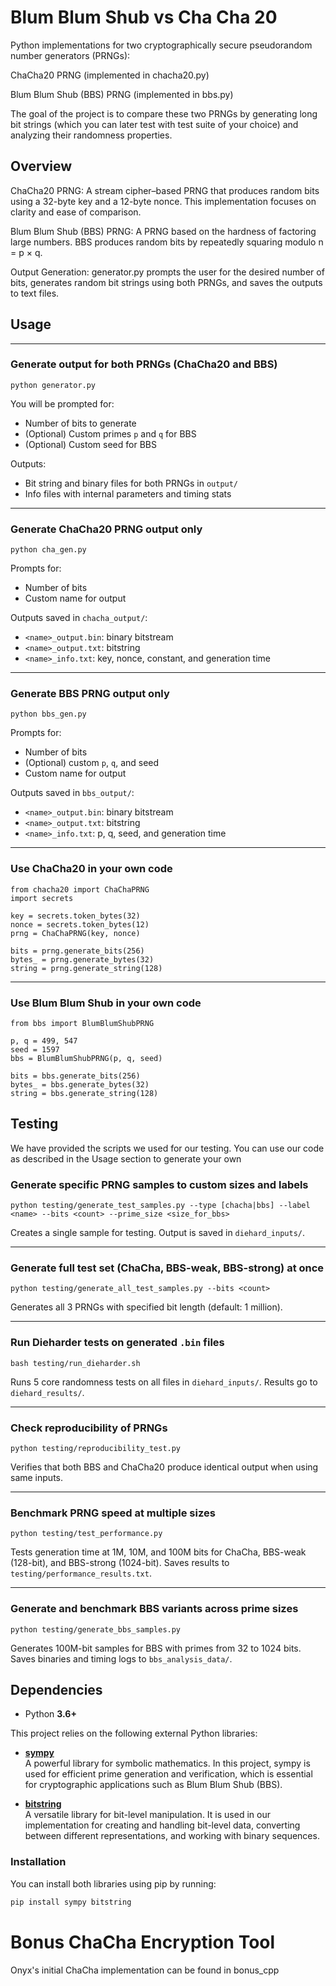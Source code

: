 # Blum Blum Shub vs Cha Cha 20

Python implementations for two cryptographically secure pseudorandom number generators (PRNGs):

ChaCha20 PRNG (implemented in chacha20.py)

Blum Blum Shub (BBS) PRNG (implemented in bbs.py)

The goal of the project is to compare these two PRNGs by generating long bit strings (which you can later test with test suite of your choice) and analyzing their randomness properties.

## Overview
ChaCha20 PRNG:
A stream cipher–based PRNG that produces random bits using a 32-byte key and a 12-byte nonce. This implementation focuses on clarity and ease of comparison.

Blum Blum Shub (BBS) PRNG:
A PRNG based on the hardness of factoring large numbers. BBS produces random bits by repeatedly squaring modulo n = p × q.

Output Generation:
generator.py prompts the user for the desired number of bits, generates random bit strings using both PRNGs, and saves the outputs to text files.

## Usage


---



### Generate output for both PRNGs (ChaCha20 and BBS)

    python generator.py

You will be prompted for:
- Number of bits to generate
- (Optional) Custom primes `p` and `q` for BBS
- (Optional) Custom seed for BBS

Outputs:
- Bit string and binary files for both PRNGs in `output/`
- Info files with internal parameters and timing stats

---

### Generate ChaCha20 PRNG output only

    python cha_gen.py

Prompts for:
- Number of bits
- Custom name for output

Outputs saved in `chacha_output/`:
- `<name>_output.bin`: binary bitstream
- `<name>_output.txt`: bitstring
- `<name>_info.txt`: key, nonce, constant, and generation time

---

### Generate BBS PRNG output only

    python bbs_gen.py

Prompts for:
- Number of bits
- (Optional) custom `p`, `q`, and seed
- Custom name for output

Outputs saved in `bbs_output/`:
- `<name>_output.bin`: binary bitstream
- `<name>_output.txt`: bitstring
- `<name>_info.txt`: p, q, seed, and generation time

---

### Use ChaCha20 in your own code

    from chacha20 import ChaChaPRNG
    import secrets

    key = secrets.token_bytes(32)
    nonce = secrets.token_bytes(12)
    prng = ChaChaPRNG(key, nonce)

    bits = prng.generate_bits(256)
    bytes_ = prng.generate_bytes(32)
    string = prng.generate_string(128)

---

### Use Blum Blum Shub in your own code

    from bbs import BlumBlumShubPRNG

    p, q = 499, 547
    seed = 1597
    bbs = BlumBlumShubPRNG(p, q, seed)

    bits = bbs.generate_bits(256)
    bytes_ = bbs.generate_bytes(32)
    string = bbs.generate_string(128)

## Testing

We have provided the scripts we used for our testing. You can use our code as described in the Usage section to generate your own 

### Generate specific PRNG samples to custom sizes and labels

    python testing/generate_test_samples.py --type [chacha|bbs] --label <name> --bits <count> --prime_size <size_for_bbs>

Creates a single sample for testing. Output is saved in `diehard_inputs/`.

---

### Generate full test set (ChaCha, BBS-weak, BBS-strong) at once

    python testing/generate_all_test_samples.py --bits <count>

Generates all 3 PRNGs with specified bit length (default: 1 million).

---

### Run Dieharder tests on generated `.bin` files

    bash testing/run_dieharder.sh

Runs 5 core randomness tests on all files in `diehard_inputs/`. Results go to `diehard_results/`.

---

### Check reproducibility of PRNGs

    python testing/reproducibility_test.py

Verifies that both BBS and ChaCha20 produce identical output when using same inputs.

---

### Benchmark PRNG speed at multiple sizes

    python testing/test_performance.py

Tests generation time at 1M, 10M, and 100M bits for ChaCha, BBS-weak (128-bit), and BBS-strong (1024-bit). Saves results to `testing/performance_results.txt`.

---

### Generate and benchmark BBS variants across prime sizes

    python testing/generate_bbs_samples.py

Generates 100M-bit samples for BBS with primes from 32 to 1024 bits. Saves binaries and timing logs to `bbs_analysis_data/`.



## Dependencies

- Python **3.6+**

This project relies on the following external Python libraries:

- **[sympy](https://www.sympy.org/)**  
  A powerful library for symbolic mathematics. In this project, sympy is used for efficient prime generation and verification, which is essential for cryptographic applications such as Blum Blum Shub (BBS).

- **[bitstring](https://github.com/scottprahl/bitstring)**  
  A versatile library for bit-level manipulation. It is used in our implementation for creating and handling bit-level data, converting between different representations, and working with binary sequences.

### Installation

You can install both libraries using pip by running:

```bash
pip install sympy bitstring
```


# Bonus ChaCha Encryption Tool
Onyx's initial ChaCha implementation can be found in
    bonus_cpp
